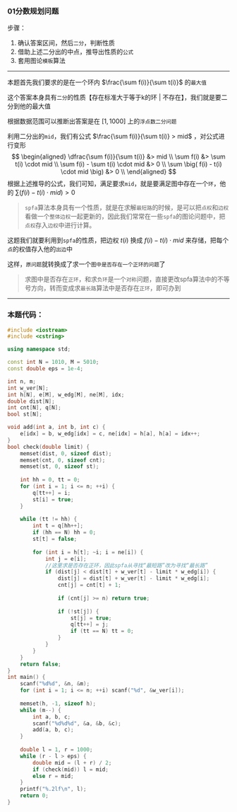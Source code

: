 ### 01分数规划问题
步骤：
1. 确认答案区间，然后`二分`，判断性质
2. 借助上述二分出的中点，推导出性质的`公式`
3. 套用图论`模板`算法

------------

本题首先我们要求的是在一个环内 $\frac{\sum f(i)}{\sum t(i)}$ 的`最大值`

这个答案本身具有`二分`的性质【存在标准大于等于k的环 | 不存在】，我们就是要二分到他的最大值

根据数据范围可以推断出答案是在 $[1, 1000]$ 上的`浮点数二分问题`

利用二分出的`mid`，我们有公式 $\frac{\sum f(i)}{\sum t(i)} > mid$ ，对公式进行变形
$$
\begin{aligned}
    \dfrac{\sum f(i)}{\sum t(i)} &> mid \\
    \sum f(i) &> \sum t(i) \cdot mid \\
    \sum f(i) - \sum t(i) \cdot mid &> 0 \\
    \sum \big( f(i) - t(i) \cdot mid \big) &> 0 \\
\end{aligned}
$$
根据上述推导的公式，我们可知，满足要求`mid`，就是要满足图中存在一个`环`，他的 $\sum \big( f(i) - t(i) \cdot mid \big) > 0$ 

> `spfa`算法本身具有一个性质，就是在求解`最短路`的时候，是可以把`点权`和`边权`看做一个`整体边权`一起更新的，因此我们常常在一些`spfa`的图论问题中，把`点权`存入`边权`中进行计算。

这题我们就要利用到`spfa`的性质，把边权 $t(i)$ 换成 $f(i) - t(i) \cdot mid$ 来存储，把每个`点`的权值存入他的`出边`中

这样，`原问题`就转换成了求一个`图中是否存在一个正环的问题`了

> 求图中是否存在`正环`，和求`负环`是一个`对称`问题，直接更改spfa算法中的不等号方向，转而变成求`最长路`算法中是否存在`正环`，即可办到

------------------
### 本题代码：
```c++
#include <iostream>
#include <cstring>

using namespace std;

const int N = 1010, M = 5010;
const double eps = 1e-4;

int n, m;
int w_ver[N];
int h[N], e[M], w_edg[M], ne[M], idx;
double dist[N];
int cnt[N], q[N];
bool st[N];

void add(int a, int b, int c) {
    e[idx] = b, w_edg[idx] = c, ne[idx] = h[a], h[a] = idx++;
}
bool check(double limit) {
    memset(dist, 0, sizeof dist);
    memset(cnt, 0, sizeof cnt);
    memset(st, 0, sizeof st);
    
    int hh = 0, tt = 0;
    for (int i = 1; i <= n; ++i) {
        q[tt++] = i;
        st[i] = true;
    }
    
    while (tt != hh) {
        int t = q[hh++];
        if (hh == N) hh = 0;
        st[t] = false;
        
        for (int i = h[t]; ~i; i = ne[i]) {
            int j = e[i];
            //这里求是否存在正环，因此spfa从寻找“最短路”改为寻找“最长路”
            if (dist[j] < dist[t] + w_ver[t] - limit * w_edg[i]) {
                dist[j] = dist[t] + w_ver[t] - limit * w_edg[i];
                cnt[j] = cnt[t] + 1;
                
                if (cnt[j] >= n) return true;
                
                if (!st[j]) {
                    st[j] = true;
                    q[tt++] = j;
                    if (tt == N) tt = 0;
                }
            }
        }
    }
    return false;
}
int main() {
    scanf("%d%d", &n, &m);
    for (int i = 1; i <= n; ++i) scanf("%d", &w_ver[i]);
    
    memset(h, -1, sizeof h);
    while (m--) {
        int a, b, c;
        scanf("%d%d%d", &a, &b, &c);
        add(a, b, c);
    }
    
    double l = 1, r = 1000;
    while (r - l > eps) {
        double mid = (l + r) / 2;
        if (check(mid)) l = mid;
        else r = mid;
    }
    printf("%.2lf\n", l);
    return 0;
}
```